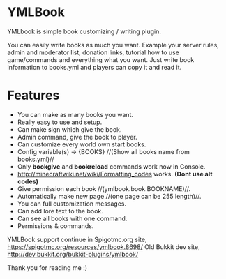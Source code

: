 YMLBook
=======
YMLbook is simple book customizing / writing plugin.

You can easily write books as much you want. Example your server rules, admin and moderator list, donation links, tutorial how to use game/commands and everything what you want. Just write book information to books.yml and players can copy it and read it.

Features
=======
* You can make as many books you want.
* Really easy to use and setup.
* Can make sign which give the book.
* Admin command, give the book to player.
* Can customize every world own start books.
* Config variable(s) -> {BOOKS} //(Show all books name from books.yml)//
* Only **bookgive** and **bookreload** commands work now in Console.
* http://minecraftwiki.net/wiki/Formatting_codes works. **(Dont use alt codes)**
* Give permission each book //(ymlbook.book.BOOKNAME)//.
* Automatically make new page //(one page can be 255 length)//.
* You can full customization messages.
* Can add lore text to the book.
* Can see all books with one command.
* Permissions & commands.

YMLBook support continue in Spigotmc.org site, https://spigotmc.org/resources/ymlbook.8698/
Old Bukkit dev site, http://dev.bukkit.org/bukkit-plugins/ymlbook/

Thank you for reading me :)

